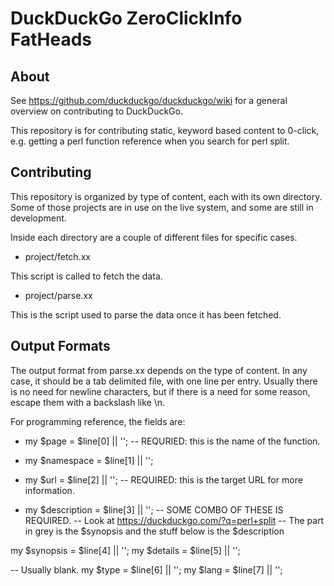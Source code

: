 DuckDuckGo ZeroClickInfo FatHeads
=================================

About
-----

See https://github.com/duckduckgo/duckduckgo/wiki for a general overview on contributing to DuckDuckGo.

This repository is for contributing static, keyword based content to 0-click, e.g. getting a perl function reference when you search for perl split. 


Contributing
------------

This repository is organized by type of content, each with its own directory. Some of those projects are in use on the live system, and some are still in development.

Inside each directory are a couple of different files for specific cases. 

* project/fetch.xx

This script is called to fetch the data. 

* project/parse.xx

This is the script used to parse the data once it has been fetched.


Output Formats
--------------

The output format from parse.xx depends on the type of content. In any case, it should be a tab delimited file, with one line per entry. Usually there is no need for newline characters, but if there is a need for some reason, escape them with a backslash like \\n.

For programming reference, the fields are:

* my $page = $line[0] || ''; -- REQURIED: this is the name of the function.

* my $namespace = $line[1] || ''; 

* my $url = $line[2] || ''; -- REQUIRED: this is the target URL for more information.


* my $description = $line[3] || ''; -- SOME COMBO OF THESE IS REQUIRED.
-- Look at https://duckduckgo.com/?q=perl+split
-- The part in grey is the $synopsis and the stuff below is the $description

my $synopsis = $line[4] || '';
my $details = $line[5] || '';

-- Usually blank.
my $type = $line[6] || '';
my $lang = $line[7] || '';